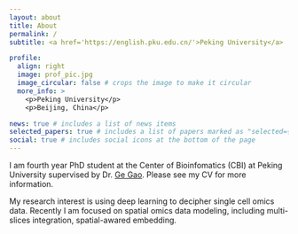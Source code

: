 ```yaml
---
layout: about
title: About
permalink: /
subtitle: <a href='https://english.pku.edu.cn/'>Peking University</a>

profile:
  align: right
  image: prof_pic.jpg
  image_circular: false # crops the image to make it circular
  more_info: >
    <p>Peking University</p>
    <p>Beijing, China</p>

news: true # includes a list of news items
selected_papers: true # includes a list of papers marked as "selected={true}"
social: true # includes social icons at the bottom of the page
---
```


I am fourth year PhD student at the Center of Bioinfomatics (CBI) at Peking University supervised by Dr. [Ge Gao](https://www.gao-lab.org/index.php/people-gegao-2/). Please see my CV for more information.

My research interest is using deep learning to decipher single cell omics data. Recently I am focused on spatial omics data modeling, including multi-slices integration, spatial-awared embedding.